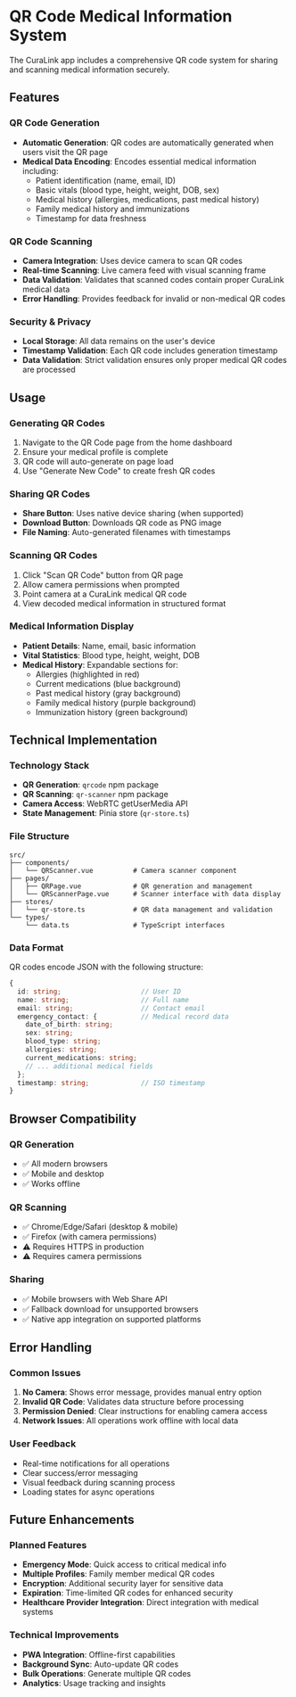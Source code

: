 # QR Code Medical Information System

The CuraLink app includes a comprehensive QR code system for sharing and scanning medical information securely.

## Features

### QR Code Generation
- **Automatic Generation**: QR codes are automatically generated when users visit the QR page
- **Medical Data Encoding**: Encodes essential medical information including:
  - Patient identification (name, email, ID)
  - Basic vitals (blood type, height, weight, DOB, sex)
  - Medical history (allergies, medications, past medical history)
  - Family medical history and immunizations
  - Timestamp for data freshness

### QR Code Scanning
- **Camera Integration**: Uses device camera to scan QR codes
- **Real-time Scanning**: Live camera feed with visual scanning frame
- **Data Validation**: Validates that scanned codes contain proper CuraLink medical data
- **Error Handling**: Provides feedback for invalid or non-medical QR codes

### Security & Privacy
- **Local Storage**: All data remains on the user's device
- **Timestamp Validation**: Each QR code includes generation timestamp
- **Data Validation**: Strict validation ensures only proper medical QR codes are processed

## Usage

### Generating QR Codes
1. Navigate to the QR Code page from the home dashboard
2. Ensure your medical profile is complete
3. QR code will auto-generate on page load
4. Use "Generate New Code" to create fresh QR codes

### Sharing QR Codes
- **Share Button**: Uses native device sharing (when supported)
- **Download Button**: Downloads QR code as PNG image
- **File Naming**: Auto-generated filenames with timestamps

### Scanning QR Codes
1. Click "Scan QR Code" button from QR page
2. Allow camera permissions when prompted
3. Point camera at a CuraLink medical QR code
4. View decoded medical information in structured format

### Medical Information Display
- **Patient Details**: Name, email, basic information
- **Vital Statistics**: Blood type, height, weight, DOB
- **Medical History**: Expandable sections for:
  - Allergies (highlighted in red)
  - Current medications (blue background)
  - Past medical history (gray background)
  - Family medical history (purple background)
  - Immunization history (green background)

## Technical Implementation

### Technology Stack
- **QR Generation**: `qrcode` npm package
- **QR Scanning**: `qr-scanner` npm package
- **Camera Access**: WebRTC getUserMedia API
- **State Management**: Pinia store (`qr-store.ts`)

### File Structure
```
src/
├── components/
│   └── QRScanner.vue          # Camera scanner component
├── pages/
│   ├── QRPage.vue             # QR generation and management
│   └── QRScannerPage.vue      # Scanner interface with data display
├── stores/
│   └── qr-store.ts            # QR data management and validation
└── types/
    └── data.ts                # TypeScript interfaces
```

### Data Format
QR codes encode JSON with the following structure:
```typescript
{
  id: string;                    // User ID
  name: string;                  // Full name
  email: string;                 // Contact email
  emergency_contact: {           // Medical record data
    date_of_birth: string;
    sex: string;
    blood_type: string;
    allergies: string;
    current_medications: string;
    // ... additional medical fields
  };
  timestamp: string;             // ISO timestamp
}
```

## Browser Compatibility

### QR Generation
- ✅ All modern browsers
- ✅ Mobile and desktop
- ✅ Works offline

### QR Scanning
- ✅ Chrome/Edge/Safari (desktop & mobile)
- ✅ Firefox (with camera permissions)
- ⚠️ Requires HTTPS in production
- ⚠️ Requires camera permissions

### Sharing
- ✅ Mobile browsers with Web Share API
- ✅ Fallback download for unsupported browsers
- ✅ Native app integration on supported platforms

## Error Handling

### Common Issues
1. **No Camera**: Shows error message, provides manual entry option
2. **Invalid QR Code**: Validates data structure before processing
3. **Permission Denied**: Clear instructions for enabling camera access
4. **Network Issues**: All operations work offline with local data

### User Feedback
- Real-time notifications for all operations
- Clear success/error messaging
- Visual feedback during scanning process
- Loading states for async operations

## Future Enhancements

### Planned Features
- **Emergency Mode**: Quick access to critical medical info
- **Multiple Profiles**: Family member medical QR codes
- **Encryption**: Additional security layer for sensitive data
- **Expiration**: Time-limited QR codes for enhanced security
- **Healthcare Provider Integration**: Direct integration with medical systems

### Technical Improvements
- **PWA Integration**: Offline-first capabilities
- **Background Sync**: Auto-update QR codes
- **Bulk Operations**: Generate multiple QR codes
- **Analytics**: Usage tracking and insights
